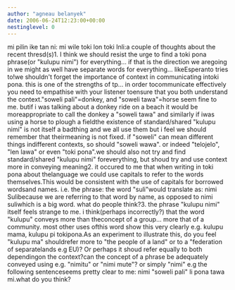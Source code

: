 ```yaml
---
author: "agneau belanyek"
date: 2006-06-24T12:23:00+00:00
nestinglevel: 0
---
```

mi pilin ike tan ni: mi wile toki lon toki Inli:a couple of thoughts about the recent thresd(s)1. I think we should resist the urge to find a toki pona phrase(or "kulupu nimi") for everything... if that is the direction we aregoing in we might as well have separate words for everything... likeEsperanto tries to!we shouldn't forget the importance of context in communicating intoki pona. this is one of the strengths of tp... in order tocommunicate effectively you need to empathise with your listener toensure that you both understand the context."soweli pali"=donkey, and "soweli tawa"=horse seem fine to me. butif i was talking about a donkey ride on a beach it would be moreappropriate to call the donkey a "soweli tawa" and similarly if iwas using a horse to plough a fieldthe existence of standard/shared "kulupu nimi" is not itself a badthing and we all use them but i feel we should remember that theirmeaning is not fixed. if "soweli" can mean different things indifferent contexts, so should "soweli wawa". or indeed "telojelo", "len lawa" or even "toki pona".we should also not try and find standard/shared "kulupu nimi" foreverything, but shoud try and use context more in conveying meaning2. it occured to me that when writing in toki pona about thelanguage we could use capitals to refer to the words themselves.This would be consistent with the use of capitals for borrowed wordsand names. i.e. the phrase: the word "suli"would translate as: nimi Sulibecause we are referring to that word by name, as opposed to nimi suliwhich is a big word. what do people think?3. the phrase "kulupu nimi" itself feels strange to me. i think(perhaps incorrectly?) that the word "kulupu" conveys more than theconcept of a group... more that of a community. most other uses ofthis word show this very clearly e.g. kulupu mama, kulupu pi tokipona.As an experiment to illustrate this, do you feel "kulupu ma" shouldrefer more to "the people of a land" or to a "federation of separatelands e.g EU)? Or perhaps it shoud refer equally to both dependingon the context?can the concept of a phrase be adequately conveyed using e.g. "nimitu" or "nimi mute"? or simply "nimi" e.g the following sentenceseems pretty clear to me: nimi "soweli pali" li pona tawa mi.what do you think?